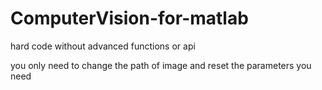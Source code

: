 # ComputerVision-for-matlab
<p>hard code without advanced functions or api</p>
you only need to change the path of image and reset the parameters you need
